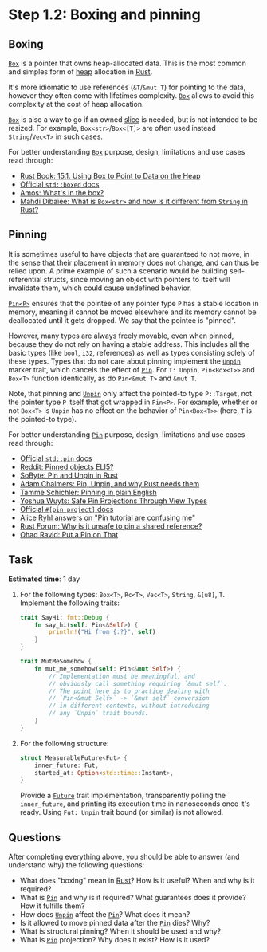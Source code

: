 Step 1.2: Boxing and pinning
============================




## Boxing

[`Box`] is a pointer that owns heap-allocated data. This is the most common and simples form of [heap] allocation in [Rust].

It's more idiomatic to use references (`&T`/`&mut T`) for pointing to the data, however they often come with lifetimes complexity. [`Box`] allows to avoid this complexity at the cost of heap allocation.

[`Box`] is also a way to go if an owned [slice] is needed, but is not intended to be resized. For example, `Box<str>`/`Box<[T]>` are often used instead `String`/`Vec<T>` in such cases.

For better understanding [`Box`] purpose, design, limitations and use cases read through:
- [Rust Book: 15.1. Using Box to Point to Data on the Heap][1]
- [Official `std::boxed` docs][`std::boxed`]
- [Amos: What's in the box?][3]
- [Mahdi Dibaiee: What is `Box<str>` and how is it different from `String` in Rust?][8]




## Pinning

It is sometimes useful to have objects that are guaranteed to not move, in the sense that their placement in memory does not change, and can thus be relied upon. A prime example of such a scenario would be building self-referential structs, since moving an object with pointers to itself will invalidate them, which could cause undefined behavior.

[`Pin<P>`][`Pin`] ensures that the pointee of any pointer type `P` has a stable location in memory, meaning it cannot be moved elsewhere and its memory cannot be deallocated until it gets dropped. We say that the pointee is "pinned".

However, many types are always freely movable, even when pinned, because they do not rely on having a stable address. This includes all the basic types (like `bool`, `i32`, references) as well as types consisting solely of these types. Types that do not care about pinning implement the [`Unpin`] marker trait, which cancels the effect of [`Pin`]. For `T: Unpin`, `Pin<Box<T>>` and `Box<T>` function identically, as do `Pin<&mut T>` and `&mut T`.

Note, that pinning and [`Unpin`] only affect the pointed-to type `P::Target`, not the pointer type `P` itself that got wrapped in `Pin<P>`. For example, whether or not `Box<T>` is `Unpin` has no effect on the behavior of `Pin<Box<T>>` (here, `T` is the pointed-to type).

For better understanding [`Pin`] purpose, design, limitations and use cases read through:
- [Official `std::pin` docs][`std::pin`]
- [Reddit: Pinned objects ELI5?][2]
- [SoByte: Pin and Unpin in Rust][10]
- [Adam Chalmers: Pin, Unpin, and why Rust needs them][4]
- [Tamme Schichler: Pinning in plain English][5]
- [Yoshua Wuyts: Safe Pin Projections Through View Types][6]
- [Official `#[pin_project]` docs][7]
- [Alice Ryhl answers on "Pin tutorial are confusing me"][9]
- [Rust Forum: Why is it unsafe to pin a shared reference?][11]
- [Ohad Ravid: Put a Pin on That][12]




## Task

__Estimated time__: 1 day




1. For the following types: `Box<T>`, `Rc<T>`, `Vec<T>`, `String`, `&[u8]`, `T`.  
   Implement the following traits:
   ```rust
   trait SayHi: fmt::Debug {
       fn say_hi(self: Pin<&Self>) {
           println!("Hi from {:?}", self)
       }
   }
   ```
   ```rust
   trait MutMeSomehow {
       fn mut_me_somehow(self: Pin<&mut Self>) {
           // Implementation must be meaningful, and
           // obviously call something requiring `&mut self`.
           // The point here is to practice dealing with
           // `Pin<&mut Self>` -> `&mut self` conversion
           // in different contexts, without introducing 
           // any `Unpin` trait bounds.
       }
   }
   ```

2. For the following structure:
   ```rust
   struct MeasurableFuture<Fut> {
       inner_future: Fut,
       started_at: Option<std::time::Instant>,
   }
   ```
   Provide a [`Future`] trait implementation, transparently polling the `inner_future`, and printing its execution time in nanoseconds once it's ready. Using `Fut: Unpin` trait bound (or similar) is not allowed. 




## Questions

After completing everything above, you should be able to answer (and understand why) the following questions:
- What does "boxing" mean in [Rust]? How is it useful? When and why is it required?
- What is [`Pin`] and why is it required? What guarantees does it provide? How it fulfills them?
- How does [`Unpin`] affect the [`Pin`]? What does it mean?
- Is it allowed to move pinned data after the [`Pin`] dies? Why?
- What is structural pinning? When it should be used and why?
- What is [`Pin`] projection? Why does it exist? How is it used?




[`Box`]: https://doc.rust-lang.org/std/boxed/struct.Box.html
[`Future`]: https://doc.rust-lang.org/std/future/trait.Future.html
[`Pin`]: https://doc.rust-lang.org/std/pin/struct.Pin.html
[`std::boxed`]: https://doc.rust-lang.org/std/boxed/index.html
[`std::pin`]: https://doc.rust-lang.org/std/pin/index.html
[`Unpin`]: https://doc.rust-lang.org/std/marker/trait.Unpin.html
[heap]: https://en.wikipedia.org/wiki/Memory_management#HEAP
[Rust]: https://www.rust-lang.org
[slice]: https://doc.rust-lang.org/std/primitive.slice.html

[1]: https://doc.rust-lang.org/book/ch15-01-box.html
[2]: https://www.reddit.com/r/rust/comments/9akmqv/pinned_objects_eli5
[3]: https://fasterthanli.me/articles/whats-in-the-box
[4]: https://blog.adamchalmers.com/pin-unpin
[5]: https://blog.schichler.dev/pinning-in-plain-english-ckwdq3pd0065zwks10raohh85
[6]: https://blog.yoshuawuyts.com/safe-pin-projections-through-view-types
[7]: https://docs.rs/pin-project/latest/pin_project/attr.pin_project.html
[8]: https://mahdi.blog/rust-box-str-vs-string
[9]: https://users.rust-lang.org/t/pin-tutorial-are-confusing-me/91003/18
[10]: https://www.sobyte.net/post/2022-07/rust-pin-unpin
[11]: https://users.rust-lang.org/t/why-is-it-unsafe-to-pin-a-shared-reference/40309
[12]: https://ohadravid.github.io/posts/2023-07-put-a-pin-on-that
